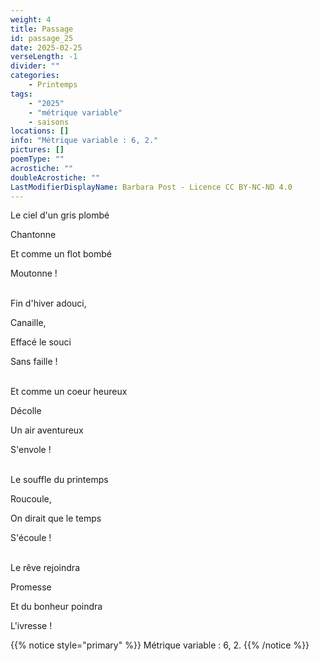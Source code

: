 ```yaml
---
weight: 4
title: Passage
id: passage_25
date: 2025-02-25
verseLength: -1
divider: ""
categories:
    - Printemps
tags:
    - "2025"
    - "métrique variable"
    - saisons
locations: []
info: "Métrique variable : 6, 2."
pictures: []
poemType: ""
acrostiche: ""
doubleAcrostiche: ""
LastModifierDisplayName: Barbara Post - Licence CC BY-NC-ND 4.0
---
```

Le ciel d'un gris plombé

Chantonne

Et comme un flot bombé

Moutonne !

 \
Fin d'hiver adouci,

Canaille,

Effacé le souci

Sans faille !

 \
Et comme un coeur heureux

Décolle

Un air aventureux

S'envole !

 \
Le souffle du printemps

Roucoule,

On dirait que le temps

S'écoule !

 \
Le rêve rejoindra

Promesse

Et du bonheur poindra

L'ivresse !

{{% notice style="primary" %}}
Métrique variable : 6, 2.
{{% /notice %}}
